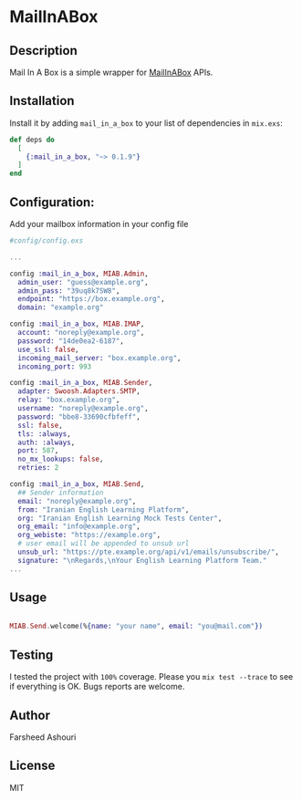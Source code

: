 # MailInABox

## Description

Mail In A Box is a simple wrapper for
[MailInABox](https://mailinabox.email?_src=https://github.com/ourway/mail_in_a_box/)
APIs. 

## Installation

Install it by adding `mail_in_a_box` to your list of dependencies in `mix.exs`:

```elixir
def deps do
  [
    {:mail_in_a_box, "~> 0.1.9"}
  ]
end
```

## Configuration:

Add your mailbox information in your config file

```elixir
#config/config.exs

...

config :mail_in_a_box, MIAB.Admin,
  admin_user: "guess@example.org",
  admin_pass: "39uq8k7SW8",
  endpoint: "https://box.example.org",
  domain: "example.org"

config :mail_in_a_box, MIAB.IMAP,
  account: "noreply@example.org",
  password: "14de0ea2-6187",
  use_ssl: false,
  incoming_mail_server: "box.example.org",
  incoming_port: 993

config :mail_in_a_box, MIAB.Sender,
  adapter: Swoosh.Adapters.SMTP,
  relay: "box.example.org",
  username: "noreply@example.org",
  password: "bbe8-33690cfbfeff",
  ssl: false,
  tls: :always,
  auth: :always,
  port: 587,
  no_mx_lookups: false,
  retries: 2

config :mail_in_a_box, MIAB.Send,
  ## Sender information
  email: "noreply@example.org",
  from: "Iranian English Learning Platform",
  org: "Iranian English Learning Mock Tests Center",
  org_email: "info@example.org",
  org_webiste: "https://example.org",
  # user email will be appended to unsub url
  unsub_url: "https://pte.example.org/api/v1/emails/unsubscribe/",
  signature: "\nRegards,\nYour English Learning Platform Team."
...

```


## Usage

```elixir

MIAB.Send.welcome(%{name: "your name", email: "you@mail.com"})

```

## Testing

I tested the project with `100%` coverage. Please you `mix test --trace` to
see if everything is OK. Bugs reports are welcome.


## Author

Farsheed Ashouri

## License

MIT
